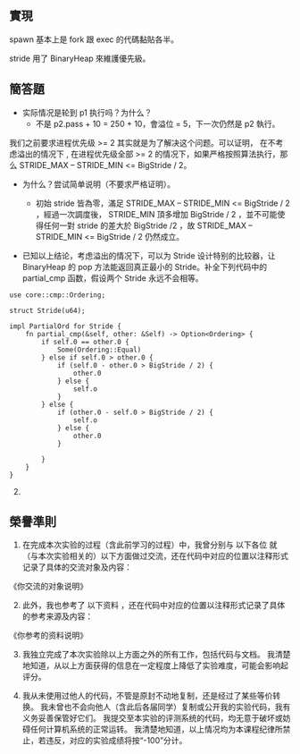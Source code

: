 ## 實現
spawn 基本上是 fork 跟 exec 的代碼黏貼各半。

stride 用了 BinaryHeap 來維護優先級。

## 簡答題

- 实际情况是轮到 p1 执行吗？为什么？
    - 不是 p2.pass + 10 = 250 + 10，會溢位 = 5，下一次仍然是 p2 執行。


我们之前要求进程优先级 >= 2 其实就是为了解决这个问题。可以证明， 在不考虑溢出的情况下 , 在进程优先级全部 >= 2 的情况下，如果严格按照算法执行，那么 STRIDE_MAX – STRIDE_MIN <= BigStride / 2。

- 为什么？尝试简单说明（不要求严格证明）。
    - 初始 stride 皆為零，滿足 STRIDE_MAX – STRIDE_MIN <= BigStride / 2 ，經過一次調度後， STRIDE_MIN 頂多增加 BigStride / 2 ，並不可能使得任何一對 stride 的差大於 BigStride /2 ，故 STRIDE_MAX – STRIDE_MIN <= BigStride / 2 仍然成立。

- 已知以上结论，考虑溢出的情况下，可以为 Stride 设计特别的比较器，让 BinaryHeap<Stride> 的 pop 方法能返回真正最小的 Stride。补全下列代码中的 partial_cmp 函数，假设两个 Stride 永远不会相等。
```
use core::cmp::Ordering;

struct Stride(u64);

impl PartialOrd for Stride {
    fn partial_cmp(&self, other: &Self) -> Option<Ordering> {
        if self.0 == other.0 {
            Some(Ordering::Equal)
        } else if self.0 > other.0 {
            if (self.0 - other.0 > BigStride / 2) {
                other.0
            } else {
                self.o
            }
        } else {
            if (other.0 - self.0 > BigStride / 2) {
                self.o
            } else {
                other.0
            }

        }
    }
}
```

2. 

## 榮譽準則
1. 在完成本次实验的过程（含此前学习的过程）中，我曾分别与 以下各位 就（与本次实验相关的）以下方面做过交流，还在代码中对应的位置以注释形式记录了具体的交流对象及内容：

《你交流的对象说明》

2. 此外，我也参考了 以下资料 ，还在代码中对应的位置以注释形式记录了具体的参考来源及内容：

《你参考的资料说明》

3. 我独立完成了本次实验除以上方面之外的所有工作，包括代码与文档。 我清楚地知道，从以上方面获得的信息在一定程度上降低了实验难度，可能会影响起评分。

4. 我从未使用过他人的代码，不管是原封不动地复制，还是经过了某些等价转换。 我未曾也不会向他人（含此后各届同学）复制或公开我的实验代码，我有义务妥善保管好它们。 我提交至本实验的评测系统的代码，均无意于破坏或妨碍任何计算机系统的正常运转。 我清楚地知道，以上情况均为本课程纪律所禁止，若违反，对应的实验成绩将按“-100”分计。

